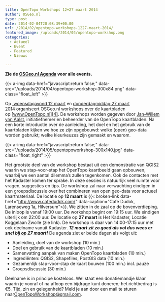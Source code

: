 ```yaml
---
title: OpenTopo Workshops 12+27 maart 2014
author: OSGeo.nl
type: post
date: 2014-02-04T20:08:39+00:00
url: /2014/02/opentopo-workshops-1227-maart-2014/
featured_image: /uploads/2014/04/opentopo-workshop.png
categories:
  - Actueel
  - Event
  - Featured
  - Nieuws

---
```

**Zie de [OSGeo.nl Agenda][1] voor alle events.**

<!-- <img loading="lazy" class="alignleft wp-image-156 size-medium" src="/uploads/2014/04/opentopo-workshop-300x84.png" alt="opentopo-workshop" width="300" height="84" srcset="/uploads/2014/04/opentopo-workshop-300x84.png 300w, /uploads/2014/04/opentopo-workshop-260x73.png 260w, /uploads/2014/04/opentopo-workshop-160x45.png 160w, /uploads/2014/04/opentopo-workshop.png 330w" sizes="(max-width: 300px) 100vw, 300px" /> -->
{{< a-img data-href="javascript:return false;" data-src="/uploads/2014/04/opentopo-workshop-300x84.png" data-class="float_left" >}}

Op [ woensdagavond 12 maart][2] en [donderdagmiddag 27 maart 2014][3] organiseert OSGeo.nl workshops over de kaartbladen op [www.OpenTopo.nl][4]. De workshops worden gegeven door [Jan-Willem van Aalst][5], initiatiefnemer en beheerder van de OpenTopo kaartbladen. Na een korte introductie over de aanleiding, het doel en het gebruik van de kaartbladen kijken we hoe ze zijn opgebouwd: welke (open) geo-data worden gebruikt; welke kleurkeuzes zijn gemaakt en waarom. 

<!-- <img loading="lazy" class="alignright wp-image-195 size-medium" src="/uploads/2014/05/opentopoworkshop-300x140.jpg" alt="opentopoworkshop" width="300" height="140" srcset="/uploads/2014/05/opentopoworkshop-300x140.jpg 300w, /uploads/2014/05/opentopoworkshop-1024x478.jpg 1024w, /uploads/2014/05/opentopoworkshop-624x291.jpg 624w, /uploads/2014/05/opentopoworkshop.jpg 1070w" sizes="(max-width: 300px) 100vw, 300px" /> -->
{{< a-img data-href="javascript:return false;" data-src="/uploads/2014/05/opentopoworkshop-300x140.jpg" data-class="float_right" >}}

Het grootste deel van de workshop bestaat uit een demonstratie van QGIS2 waarin we stap-voor-stap het OpenTopo kaartbeeld gaan opbouwen, waarbij we een aantal dilemma’s zullen tegenkomen. Ook de contacten met het Kadaster komen ter sprake. In deze sessies is natuurlijk veel ruimte voor vragen, suggesties en tips. De workshop zal naar verwachting eindigen in een groepsdiscussie over het combineren van open geo-data voor actueel kaartmateriaal. De locatie op **12 maart** is {{< broken-link data-href="http://www.cafedudok.com/" data-caption="Café Dudok, Larenseweg 1a, Hilversum">}}. We zitten in de zaal op de bovenverdieping. De inloop is vanaf 19:00 uur. De workshop begint om 19:15 uur. We eindigen uiterlijk om 22:00 uur. De locatie op **27 maart** is Het Kadaster, Locatie Koggelaan Zwolle (zie link). De workshop is daar van 14:00-17:15 uur met ook deelname vanuit Kadaster. **_12 maart zit zo goed als vol dus wees er snel bij op 27 maart!_** De agenda ziet er beide dagen als volgt uit:

  * Aanleiding, doel van de workshop (10 min.)
  * Doel en gebruik van de kaartbladen (10 min.)
  * Samenvatting aanpak van maken OpenTopo kaartbladen (10 min.)
  * Ingrediënten: QGIS2, Shapefiles, PostGIS data (10 min.)
  * Gezamenlijk stap-voor-stap de kaart bouwen (100 min.) incl. pauze
  * Groepsdiscussie (30 min.)

Deelname is in principe kosteloos. Wel staat een donatiemandje klaar waarin je vooraf of na afloop een bijdrage kunt doneren; het richtbedrag is €5. Tijd, zin en gelegenheid? Meld je aan door een mail te sturen naar<OpenTopoWorkshop@gmail.com>.

 [1]: http://meetup.com/OSGeoNL
 [2]: http://www.meetup.com/OSGeoNL/events/161761062
 [3]: http://www.meetup.com/OSGeoNL/events/165901792
 [4]: http://www.opentopo.nl/
 [5]: http://nl.linkedin.com/in/janwillemvanaalst